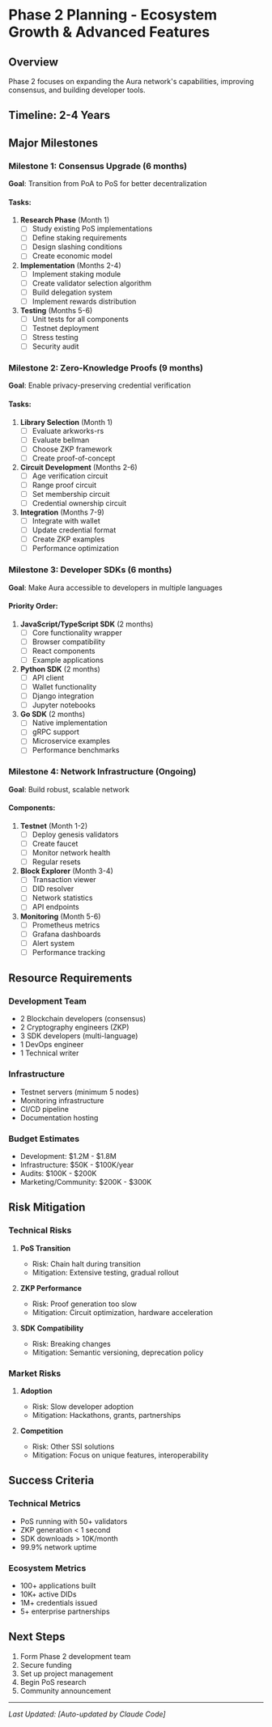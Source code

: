 # Phase 2 Planning - Ecosystem Growth & Advanced Features

## Overview
Phase 2 focuses on expanding the Aura network's capabilities, improving consensus, and building developer tools.

## Timeline: 2-4 Years

## Major Milestones

### Milestone 1: Consensus Upgrade (6 months)
**Goal**: Transition from PoA to PoS for better decentralization

#### Tasks:
1. **Research Phase** (Month 1)
   - [ ] Study existing PoS implementations
   - [ ] Define staking requirements
   - [ ] Design slashing conditions
   - [ ] Create economic model

2. **Implementation** (Months 2-4)
   - [ ] Implement staking module
   - [ ] Create validator selection algorithm
   - [ ] Build delegation system
   - [ ] Implement rewards distribution

3. **Testing** (Months 5-6)
   - [ ] Unit tests for all components
   - [ ] Testnet deployment
   - [ ] Stress testing
   - [ ] Security audit

### Milestone 2: Zero-Knowledge Proofs (9 months)
**Goal**: Enable privacy-preserving credential verification

#### Tasks:
1. **Library Selection** (Month 1)
   - [ ] Evaluate arkworks-rs
   - [ ] Evaluate bellman
   - [ ] Choose ZKP framework
   - [ ] Create proof-of-concept

2. **Circuit Development** (Months 2-6)
   - [ ] Age verification circuit
   - [ ] Range proof circuit
   - [ ] Set membership circuit
   - [ ] Credential ownership circuit

3. **Integration** (Months 7-9)
   - [ ] Integrate with wallet
   - [ ] Update credential format
   - [ ] Create ZKP examples
   - [ ] Performance optimization

### Milestone 3: Developer SDKs (6 months)
**Goal**: Make Aura accessible to developers in multiple languages

#### Priority Order:
1. **JavaScript/TypeScript SDK** (2 months)
   - [ ] Core functionality wrapper
   - [ ] Browser compatibility
   - [ ] React components
   - [ ] Example applications

2. **Python SDK** (2 months)
   - [ ] API client
   - [ ] Wallet functionality
   - [ ] Django integration
   - [ ] Jupyter notebooks

3. **Go SDK** (2 months)
   - [ ] Native implementation
   - [ ] gRPC support
   - [ ] Microservice examples
   - [ ] Performance benchmarks

### Milestone 4: Network Infrastructure (Ongoing)
**Goal**: Build robust, scalable network

#### Components:
1. **Testnet** (Month 1-2)
   - [ ] Deploy genesis validators
   - [ ] Create faucet
   - [ ] Monitor network health
   - [ ] Regular resets

2. **Block Explorer** (Month 3-4)
   - [ ] Transaction viewer
   - [ ] DID resolver
   - [ ] Network statistics
   - [ ] API endpoints

3. **Monitoring** (Month 5-6)
   - [ ] Prometheus metrics
   - [ ] Grafana dashboards
   - [ ] Alert system
   - [ ] Performance tracking

## Resource Requirements

### Development Team
- 2 Blockchain developers (consensus)
- 2 Cryptography engineers (ZKP)
- 3 SDK developers (multi-language)
- 1 DevOps engineer
- 1 Technical writer

### Infrastructure
- Testnet servers (minimum 5 nodes)
- Monitoring infrastructure
- CI/CD pipeline
- Documentation hosting

### Budget Estimates
- Development: $1.2M - $1.8M
- Infrastructure: $50K - $100K/year
- Audits: $100K - $200K
- Marketing/Community: $200K - $300K

## Risk Mitigation

### Technical Risks
1. **PoS Transition**
   - Risk: Chain halt during transition
   - Mitigation: Extensive testing, gradual rollout

2. **ZKP Performance**
   - Risk: Proof generation too slow
   - Mitigation: Circuit optimization, hardware acceleration

3. **SDK Compatibility**
   - Risk: Breaking changes
   - Mitigation: Semantic versioning, deprecation policy

### Market Risks
1. **Adoption**
   - Risk: Slow developer adoption
   - Mitigation: Hackathons, grants, partnerships

2. **Competition**
   - Risk: Other SSI solutions
   - Mitigation: Focus on unique features, interoperability

## Success Criteria

### Technical Metrics
- PoS running with 50+ validators
- ZKP generation < 1 second
- SDK downloads > 10K/month
- 99.9% network uptime

### Ecosystem Metrics
- 100+ applications built
- 10K+ active DIDs
- 1M+ credentials issued
- 5+ enterprise partnerships

## Next Steps
1. Form Phase 2 development team
2. Secure funding
3. Set up project management
4. Begin PoS research
5. Community announcement

---
*Last Updated: [Auto-updated by Claude Code]*